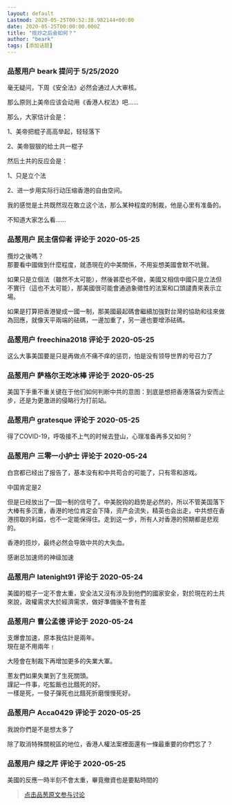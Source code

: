 ```yaml
---
layout: default
Lastmod: 2020-05-25T00:52:38.982144+00:00
date: 2020-05-25T00:00:00.000Z
title: "揽炒之后会如何？"
author: "beark"
tags: [添加话题]
---
```



### 品葱用户 **beark** 提问于 5/25/2020
    
毫无疑问，下周《安全法》必然会通过人大审核。  
  
那么原则上美帝应该会动用《香港人权法》吧……  
  
那么，大家估计会是：  
  
1、美帝把棍子高高举起，轻轻落下  
  
2、美帝狠狠的给土共一棍子  
  
然后土共的反应会是：  
  
1、只是立个法  
  
2、进一步用实际行动压缩香港的自由空间。  
  
  
我的感觉是土共既然现在敢立这个法，那么某种程度的制裁，他是心里有准备的。  
  
不知道大家怎么看……
    
                

### 品葱用户 **民主信仰者** 评论于 2020-05-25
        
攬炒之後嗎？  
那要看中國做到什麼程度，就憑現在的中美關係，不用妄想美國會默不吭聲。  
  
如果只是立個法（雖然不太可能），然後甚麼也不做，美國又相信中國只是立法但不實行（這也不太可能），那美國很可能會通過象徵性的法案和口頭譴責來表示立場。  
  
如果是打算把香港變成一國一制，那美國最起碼會繼續加強對台灣的協助和往來做為回應，就像天平兩端的砝碼，一邊加重了，另一邊也要增添砝碼。
        
                

### 品葱用户 **freechina2018** 评论于 2020-05-25
        
这么大事美国要是只是再做点不痛不痒的惩罚，怕是没有领导世界的号召力了
        
                

### 品葱用户 **萨格尔王吃冰棒** 评论于 2020-05-25
        
美国下手重不重关键在于他们如何判断中共的意图：到底是想把香港落袋为安而止步，还是为更激进的侵略行为打前站。
        
                

### 品葱用户 **gratesque** 评论于 2020-05-25
        
得了COVID-19，呼吸接不上气的时候去登山，心理准备再多又如何？
        
                

### 品葱用户 **三零一小护士** 评论于 2020-05-24
        
白宫都已经出了报告了，基本没有和中共苟合的可能了，只有零和游戏。  
  
中国肯定是2  
  
但是已经放出了一国一制的信号了。中美脱钩的趋势是必然的，所以不管美国落下大棒有多沉重，香港的地位肯定会下降，资产会流失，精英也会出走，中共想在香港捞取的利益，也不一定能保得住。走到这一步，所有人对香港的预期都是悲观的。  
  
香港的揽炒，最终必然会导致中共的大失血。  
  
感谢总加速师的神级加速
        
                

### 品葱用户 **latenight91** 评论于 2020-05-24
        
美國的棍子一定不會太重，安全法又沒有涉及到他們的國家安全，對於現在的土共來說，政權需求大於經濟需求，做好準備後不會有差
        
                

### 品葱用户 **曹公孟德** 评论于 2020-05-24
        
支爆會加速，原本我估計是兩年。  
現在是不用兩年﹗  
  
大陸會在制裁下再增加更多的失業大軍。  
  
蔥友們如果失業到了生死關頭。  
謹記一件事，吃監飯也比餓死的好。  
一樣是死，一發子彈死也比餓死折磨慢慢死好。
        
                

### 品葱用户 **Acca0429** 评论于 2020-05-25
        
我說你們是不是想太多了  
  
除了取消特殊關稅區的地位，香港人權法案裡面還有一條最重要的你們忘了？
        
                

### 品葱用户 **绿之芹** 评论于 2020-05-25
        
美國的反應一時半刻不會太重，畢竟撤資也是要點時間的
        
                





> [点击品葱原文参与讨论](https://pincong.rocks/question/25926)

